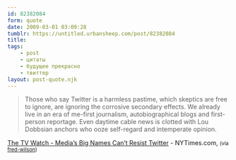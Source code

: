 ```yaml
---
id: 82382084
form: quote
date: 2009-03-01 03:09:28
tumblr: https://untitled.urbansheep.com/post/82382084
title: 
tags:
    - post
    - цитаты
    - будущее прекрасно
    - твиттер
layout: post-quote.njk
---
```


<blockquote>
Those who say Twitter is a harmless pastime, which skeptics are free to ignore, are ignoring the corrosive secondary effects. We already live in an era of me-first journalism, autobiographical blogs and first-person reportage. Even daytime cable news is clotted with Lou Dobbsian anchors who ooze self-regard and intemperate opinion.
</blockquote>

<a href="http://www.nytimes.com/2009/02/28/arts/television/28twit.html?ref=arts">The TV Watch - Media’s Big Names Can’t Resist Twitter</a> - NYTimes.com, <small>(via <a href="http://fredwilson.vc/post/82279668/those-who-say-twitter-is-a-harmless-pastime-which">fred-wilson</a>)</small>
